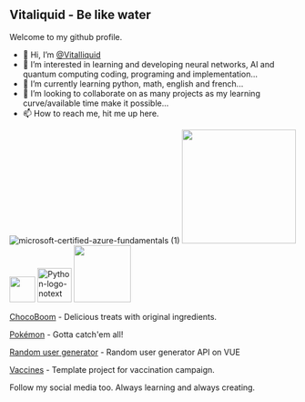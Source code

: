 ## Vitaliquid - Be like water

Welcome to my github profile. 

- 👋 Hi, I’m <a href="https://linktr.ee/vitalliquid">@Vitalliquid</a>
- 👀 I’m interested in learning and developing neural networks, AI and quantum computing coding, programing and implementation...
- 🌱 I’m currently learning python, math, english and french...
- 💞️ I’m looking to collaborate on as many projects as my learning curve/available time make it possible...
- 📫 How to reach me, hit me up here.

![microsoft-certified-azure-fundamentals (1)](https://user-images.githubusercontent.com/97406127/181679626-f6e7cce4-146d-4d87-94e2-8b0e5c7821f9.png)
<a href="https://www.freepnglogos.com/pics/javascript"><img src="https://www.freepnglogos.com/uploads/javascript-png/fix-html-css-javascript-for-website-logo-6.png" width="200" /></a>
<img src="https://www.nicepng.com/png/detail/333-3336792_java-logo-programming-language-java-logo.png" width="45">
<a title="www.python.org, GPL &lt;http://www.gnu.org/licenses/gpl.html&gt;, via Wikimedia Commons" href="https://commons.wikimedia.org/wiki/File:Python-logo-notext.svg"><img width="60" alt="Python-logo-notext" src="https://upload.wikimedia.org/wikipedia/commons/thumb/c/c3/Python-logo-notext.svg/64px-Python-logo-notext.svg.png"></a>
<img src="https://vaadin.com/images/social-media/vaadinffs-banner_squared.png" width="100" /></a>

[ChocoBoom](https://vitaliquid.github.io/ChocoBoom) - Delicious treats with original ingredients.

[Pokémon](https://vitaliquid.github.io/pokedex) - Gotta catch'em all!

[Random user generator](https://vitaliquid.github.io/vue) - Random user generator API on VUE
 
[Vaccines](https://vitaliquid.github.io/Vacunacion/) - Template project for vaccination campaign.

Follow my social media too. Always learning and always creating.


<!---
Vitaliquid/Vitaliquid is a ✨ special ✨ repository because its `README.md` (this file) appears on your GitHub profile.
You can click the Preview link to take a look at your changes.
--->
